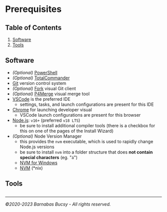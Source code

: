 # **Prerequisites**

## **Table of Contents**

1. [Software](#software "View")
2. [Tools](#tools "View")

## **Software**

- _(Optional)_ [PowerShell](https://github.com/PowerShell/powershell/releases "Visit")
- _(Optional)_ [TotalCommander](https://www.ghisler.com/download.htm "Visit")
- [Git](https://git-scm.com/ "Visit") version control system
- _(Optional)_ [Fork](https://git-fork.com/ "Visit") visual Git client
- _(Optional)_ [P4Merge](https://www.perforce.com/downloads/visual-merge-tool/ "Visit") visual merge tool
- [VSCode](https://code.visualstudio.com/ "Visit") is the preferred IDE
  - settings, tasks, and launch configurations are present for this IDE
- [Chrome](https://www.google.com/chrome/) for launching developer visual
  - VSCode launch configurations are present for this browser
- [Node.js](https://nodejs.org/ "Visit"): `v16+` (preferred `v18 LTS`)
  - be sure to install additional compiler tools (there is a checkbox for this on one of the pages of the Install Wizard)
- _(Optional)_ Node Version Manager
  - this provides the `nvm` executable, which is used to rapidly change Node.js versions
  - be sure to install `nvm` into a folder structure that does **not contain special characters** (eg. "`á`")
  - [NVM for Windows](https://github.com/coreybutler/nvm-windows "Visit")
  - [NVM](https://github.com/nvm-sh/nvm#installing-and-updating "Visit") (\*nix)

## **Tools**

##

---

_©2020-2023 Barnabas Bucsy - All rights reserved._
